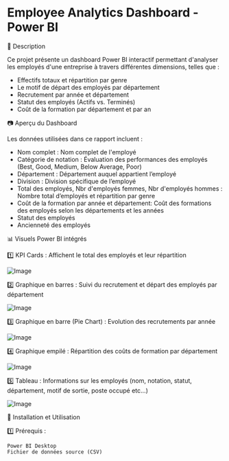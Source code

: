 
# Employee Analytics Dashboard - Power BI

📝 Description

Ce projet présente un dashboard Power BI interactif permettant d'analyser les employés d'une entreprise à travers différentes dimensions, telles que :

* Effectifs totaux et répartition par genre
* Le motif de départ des employés par département
* Recrutement par année et département
* Statut des employés (Actifs vs. Terminés)
* Coût de la formation par département et par an

📷 Aperçu du Dashboard


Les données utilisées dans ce rapport incluent :

- Nom complet : Nom complet de l'employé
- Catégorie de notation : Évaluation des performances des employés (Best, Good, Medium, Below Average, Poor)
- Département : Département auquel appartient l’employé
- Division : Division spécifique de l’employé
- Total des employés, Nbr d'employés femmes, Nbr d'employés hommes : Nombre total d’employés et répartition par genre
- Coût de la formation par année et département: Coût des formations des employés selon les départements et les années
- Statut des employés
- Ancienneté des employés

📊 Visuels Power BI intégrés

1️⃣ KPI Cards : Affichent le total des employés et leur répartition

![Image](https://github.com/user-attachments/assets/435481f2-a38e-43e4-aa58-0678634b2543)

2️⃣ Graphique en barres : Suivi du recrutement et départ des employés par département

![Image](https://github.com/user-attachments/assets/069f8379-df98-4fc3-9135-7d39e5c0de5e)

3️⃣ Graphique en barre (Pie Chart) : Evolution des recrutements par année

![Image](https://github.com/user-attachments/assets/42c9c165-3b8c-42a1-9e99-ecec68dea531)

4️⃣ Graphique empilé : Répartition des coûts de formation par département

![Image](https://github.com/user-attachments/assets/31122981-eed2-42a4-85bd-a53a899e63be)

5️⃣ Tableau : Informations sur les employés (nom, notation, statut, département, motif de sortie, poste occupé etc...)

![Image](https://github.com/user-attachments/assets/9b366805-7bcf-4be2-aba3-a77a7adca581)

🚀 Installation et Utilisation

1️⃣ Prérequis :

    Power BI Desktop
    Fichier de données source (CSV)


